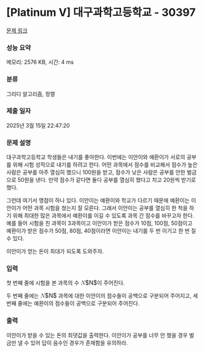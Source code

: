 # [Platinum V] 대구과학고등학교 - 30397 

[문제 링크](https://www.acmicpc.net/problem/30397) 

### 성능 요약

메모리: 2576 KB, 시간: 4 ms

### 분류

그리디 알고리즘, 정렬

### 제출 일자

2025년 3월 15일 22:47:20

### 문제 설명

<p>대구과학고등학교 학생들은 내기를 좋아한다. 이번에는 이안이와 예환이가 서로의 공부를 위해 시험 성적으로 내기를 하려고 한다. 어떤 과목에서 점수를 비교해서 점수가 높은 사람은 공부를 아주 열심히 했으니 100원을 받고, 점수가 낮은 사람은 공부를 안한 벌금으로 50원을 낸다. 만약 점수가 같다면 둘다 공부를 열심히 했다고 치고 20원씩 받기로 했다.</p>

<p>그런데 여기서 맹점이 하나 있다. 이안이는 예환이와 학교가 다르기 때문에 예환이는 이안이가 어떤 과목 시험을 쳤는지 잘 모른다. 그래서 이안이는 공부를 열심히 한 척을 하기 위해 최대한 많은 과목에서 예환이를 이길 수 있도록 과목 간 점수를 바꾸고자 한다. 예를 들어 시험을 친 과목이 3과목이고 이안이가 받은 점수가 10점, 100점, 50점이고 예환이가 받은 점수가 50점, 80점, 40점이라면 이안이는 내기를 두 번 이기고 한 번 질 수 있다.</p>

<p>이안이가 얻는 돈이 최대가 되도록 도와주자.</p>

### 입력 

 <p>첫 번째 줄에 시험을 본 과목의 수 <mjx-container class="MathJax" jax="CHTML" style="font-size: 109%; position: relative;"><mjx-math class="MJX-TEX" aria-hidden="true"><mjx-mi class="mjx-i"><mjx-c class="mjx-c1D441 TEX-I"></mjx-c></mjx-mi></mjx-math><mjx-assistive-mml unselectable="on" display="inline"><math xmlns="http://www.w3.org/1998/Math/MathML"><mi>N</mi></math></mjx-assistive-mml><span aria-hidden="true" class="no-mathjax mjx-copytext">$N$</span></mjx-container>이 주어진다.</p>

<p>두 번째 줄에는 <mjx-container class="MathJax" jax="CHTML" style="font-size: 109%; position: relative;"><mjx-math class="MJX-TEX" aria-hidden="true"><mjx-mi class="mjx-i"><mjx-c class="mjx-c1D441 TEX-I"></mjx-c></mjx-mi></mjx-math><mjx-assistive-mml unselectable="on" display="inline"><math xmlns="http://www.w3.org/1998/Math/MathML"><mi>N</mi></math></mjx-assistive-mml><span aria-hidden="true" class="no-mathjax mjx-copytext">$N$</span></mjx-container> 과목에 대한 이안이의 점수들이 공백으로 구분되어 주어지고, 세 번째 줄에는 예환이의 점수들이 공백으로 구분되어 주어진다.</p>

### 출력 

 <p>이안이가 받을 수 있는 돈의 최댓값을 출력한다. 이안이가 공부를 너무 안 했을 경우 벌금만 낼 수 있어 답이 음수인 경우가 존재함을 유의하라.</p>


